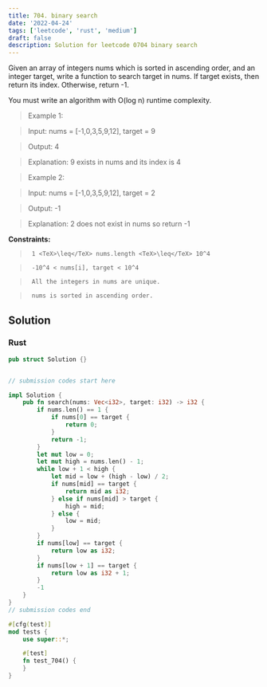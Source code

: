 ```yaml
---
title: 704. binary search
date: '2022-04-24'
tags: ['leetcode', 'rust', 'medium']
draft: false
description: Solution for leetcode 0704 binary search
---
```


 

  Given an array of integers nums which is sorted in ascending order, and an integer target, write a function to search target in nums. If target exists, then return its index. Otherwise, return -1.

  You must write an algorithm with O(log n) runtime complexity.

   

 >   Example 1:

  

 >   Input: nums <TeX>=</TeX> [-1,0,3,5,9,12], target <TeX>=</TeX> 9

 >   Output: 4

 >   Explanation: 9 exists in nums and its index is 4

  

 >   Example 2:

  

 >   Input: nums <TeX>=</TeX> [-1,0,3,5,9,12], target <TeX>=</TeX> 2

 >   Output: -1

 >   Explanation: 2 does not exist in nums so return -1

  

   

  **Constraints:**

  

 >   	1 <TeX>\leq</TeX> nums.length <TeX>\leq</TeX> 10^4

 >   	-10^4 < nums[i], target < 10^4

 >   	All the integers in nums are unique.

 >   	nums is sorted in ascending order.


## Solution
### Rust
```rust
pub struct Solution {}


// submission codes start here

impl Solution {
    pub fn search(nums: Vec<i32>, target: i32) -> i32 {
        if nums.len() == 1 {
            if nums[0] == target {
                return 0;
            }
            return -1;
        }
        let mut low = 0;
        let mut high = nums.len() - 1;
        while low + 1 < high {
            let mid = low + (high - low) / 2;
            if nums[mid] == target {
                return mid as i32;
            } else if nums[mid] > target {
                high = mid;
            } else {
                low = mid;
            }
        }
        if nums[low] == target {
            return low as i32;
        }
        if nums[low + 1] == target {
            return low as i32 + 1;
        }
        -1
    }
}
// submission codes end

#[cfg(test)]
mod tests {
    use super::*;

    #[test]
    fn test_704() {
    }
}

```
